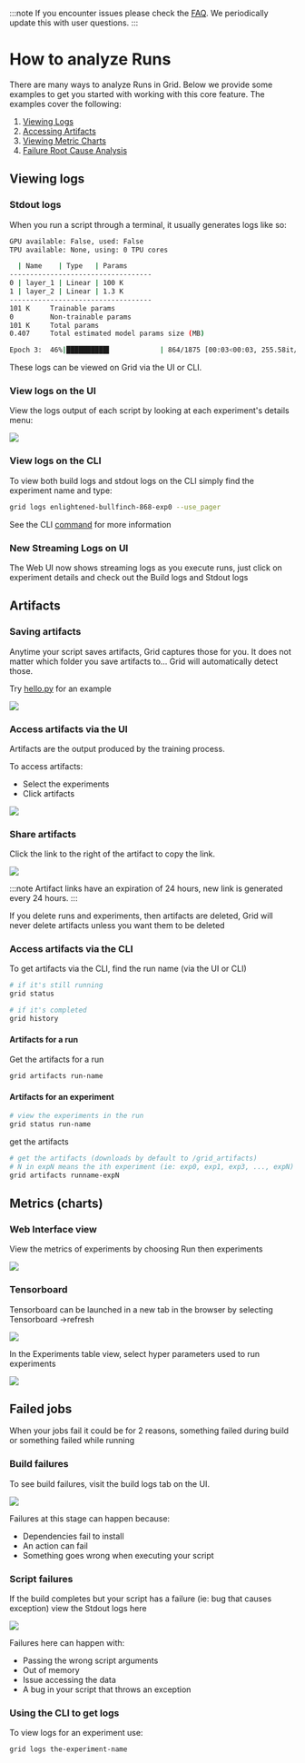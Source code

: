:::note
If you encounter issues please check the [FAQ](https://docs.grid.ai/features/runs/troubleshooting.md). We periodically update this with user questions.
:::
# How to analyze Runs
There are many ways to analyze Runs in Grid. Below we provide some examples to get you started with working with this core feature. The examples cover the following:
1. [Viewing Logs](https://docs.grid.ai/features/runs/analyzing-runs#viewing-logs)
2. [Accessing Artifacts](https://docs.grid.ai/features/runs/analyzing-runs#artifacts)
3. [Viewing Metric Charts](https://docs.grid.ai/features/runs/analyzing-runs#metrics-charts)
4. [Failure Root Cause Analysis](https://docs.grid.ai/features/runs/analyzing-runs#failed-jobs)

## Viewing logs

### Stdout logs <a id="stdout-logs"></a>

When you run a script through a terminal, it usually generates logs like so:

```bash
GPU available: False, used: False
TPU available: None, using: 0 TPU cores

  | Name    | Type   | Params
-----------------------------------
0 | layer_1 | Linear | 100 K
1 | layer_2 | Linear | 1.3 K
-----------------------------------
101 K     Trainable params
0         Non-trainable params
101 K     Total params
0.407     Total estimated model params size (MB)

Epoch 3:  46%|██████████▌            | 864/1875 [00:03<00:03, 255.58it/s, loss=0.063, v_num=1]
```

These logs can be viewed on Grid via the UI or CLI.‌

### View logs on the UI <a id="view-logs-on-the-ui"></a>

View the logs output of each script by looking at each experiment's details menu:‌

![](/images/runs/experiment-logs.gif)

### View logs on the CLI <a id="view-logs-on-the-cli"></a>

To view both build logs and stdout logs on the CLI simply find the experiment name and type:

```bash
grid logs enlightened-bullfinch-868-exp0 --use_pager
```

See the CLI [command](../../cli/api.md#logs) for more information


### New Streaming Logs on UI

The Web UI now shows streaming logs as you execute runs, just click on experiment details and check out the Build logs and Stdout logs

## Artifacts

### Saving artifacts

Anytime your script saves artifacts, Grid captures those for you. It does not matter which folder you save artifacts to... Grid will automatically detect those.

Try [hello.py](https://github.com/williamFalcon/hello/blob/main/hello.py) for an example

![](/images/runs/runs-artifacts.png)

### Access artifacts via the UI

Artifacts are the output produced by the training process.

To access artifacts:

* Select the experiments
* Click artifacts

![](/images/runs/art.gif)

### Share artifacts

Click the link to the right of the artifact to copy the link.

![](/images/runs/sharing-artifacts.png)

:::note
Artifact links have an expiration of 24 hours, new link is generated every 24 hours.
:::

If you delete runs and experiments, then artifacts are deleted, Grid will never delete artifacts unless you want them to be deleted

### Access artifacts via the CLI

To get artifacts via the CLI, find the run name (via the UI or CLI)

```bash
# if it's still running
grid status

# if it's completed
grid history
```

#### Artifacts for a run

Get the artifacts for a run

```bash
grid artifacts run-name
```

#### Artifacts for an experiment

```bash
# view the experiments in the run
grid status run-name
```

get the artifacts

```bash
# get the artifacts (downloads by default to /grid_artifacts)
# N in expN means the ith experiment (ie: exp0, exp1, exp3, ..., expN)
grid artifacts runname-expN
```

## Metrics (charts)

### Web Interface view

View the metrics of experiments by choosing Run then experiments

![](/images/runs/experiment-metrics.gif)

### Tensorboard

Tensorboard can be launched in a new tab in the browser by selecting Tensorboard -&gt;refresh

![](/images/runs/tensorboard.gif)

In the Experiments table view, select hyper parameters used to run experiments

![](/images/runs/hyperparameter-explorer.gif)


## Failed jobs

When your jobs fail it could be for 2 reasons, something failed during build or something failed while running

### Build failures

To see build failures, visit the build logs tab on the UI.

![](/images/runs/build_logs.gif)

Failures at this stage can happen because:

* Dependencies fail to install
* An action can fail
* Something goes wrong when executing your script

### Script failures

If the build completes but your script has a failure (ie: bug that causes exception) view the Stdout logs here

![](/images/runs/stdout_logs.gif)

Failures here can happen with:

* Passing the wrong script arguments
* Out of memory
* Issue accessing the data
* A bug in your script that throws an exception

### Using the CLI to get logs

To view logs for an experiment use:

```text
grid logs the-experiment-name
```
